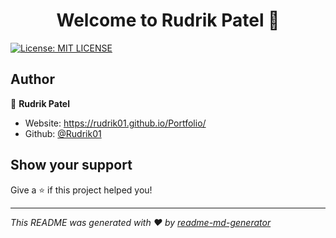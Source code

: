 <h1 align="center">Welcome to Rudrik Patel 👋</h1>
<p>
  <a href="#" target="_blank">
    <img alt="License: MIT LICENSE" src="https://img.shields.io/badge/License-MIT LICENSE-yellow.svg" />
  </a>
</p>

## Author

👤 **Rudrik Patel**

* Website: https://rudrik01.github.io/Portfolio/
* Github: [@Rudrik01](https://github.com/Rudrik01)

## Show your support

Give a ⭐️ if this project helped you!

***
_This README was generated with ❤️ by [readme-md-generator](https://github.com/kefranabg/readme-md-generator)_